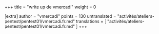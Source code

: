 +++
title = "write up de vmercadi"
weight = 0

[extra]
author = "vmercadi"
points = 130
untranslated = "activités/ateliers-pentest/pentest01/vmercadi.fr.md"
translations = [
    "activités/ateliers-pentest/pentest01/vmercadi.fr.md"
]
+++
